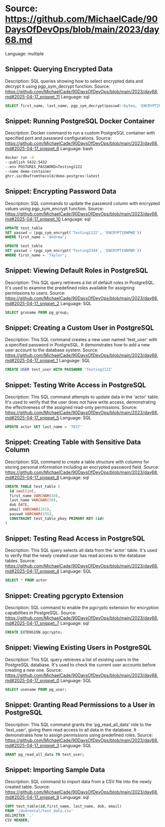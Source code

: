 # Source: https://github.com/MichaelCade/90DaysOfDevOps/blob/main/2023/day68.md
Language: multiple

## Snippet: Querying Encrypted Data
Description: SQL queries showing how to select encrypted data and decrypt it using pgp_sym_decrypt function.
Source: https://github.com/MichaelCade/90DaysOfDevOps/blob/main/2023/day68.md#2025-04-17_snippet_11
Language: sql

```sql
SELECT first_name, last_name, pgp_sym_decrypt(passwd::bytea, 'ENCRYPTIONPWD') FROM test_table
```

## Snippet: Running PostgreSQL Docker Container
Description: Docker command to run a custom PostgreSQL container with specified port and password configurations.
Source: https://github.com/MichaelCade/90DaysOfDevOps/blob/main/2023/day68.md#2025-04-17_snippet_6
Language: bash

```bash
docker run -d 
--publish 5432:5432 
--env POSTGRES_PASSWORD=Testing1122 
--name demo-container 
ghcr.io/dbafromthecold/demo-postgres:latest
```

## Snippet: Encrypting Password Data
Description: SQL commands to update the password column with encrypted values using pgp_sym_encrypt function.
Source: https://github.com/MichaelCade/90DaysOfDevOps/blob/main/2023/day68.md#2025-04-17_snippet_10
Language: sql

```sql
UPDATE test_table
SET passwd = (pgp_sym_encrypt('Testing1122', 'ENCRYPTIONPWD'))
WHERE first_name = 'Andrew';

UPDATE test_table
SET passwd = (pgp_sym_encrypt('Testing3344', 'ENCRYPTIONPWD'))
WHERE first_name = 'Taylor';
```

## Snippet: Viewing Default Roles in PostgreSQL
Description: This SQL query retrieves a list of default roles in PostgreSQL. It's used to examine the predefined roles available for assigning permissions to users.
Source: https://github.com/MichaelCade/90DaysOfDevOps/blob/main/2023/day68.md#2025-04-17_snippet_2
Language: SQL

```SQL
SELECT groname FROM pg_group;
```

## Snippet: Creating a Custom User in PostgreSQL
Description: This SQL command creates a new user named 'test_user' with a specified password in PostgreSQL. It demonstrates how to add a new user account to the database system.
Source: https://github.com/MichaelCade/90DaysOfDevOps/blob/main/2023/day68.md#2025-04-17_snippet_1
Language: SQL

```SQL
CREATE USER test_user WITH PASSWORD 'Testing1122'
```

## Snippet: Testing Write Access in PostgreSQL
Description: This SQL command attempts to update data in the 'actor' table. It's used to verify that the user does not have write access, demonstrating the effectiveness of the assigned read-only permissions.
Source: https://github.com/MichaelCade/90DaysOfDevOps/blob/main/2023/day68.md#2025-04-17_snippet_5
Language: SQL

```SQL
UPDATE actor SET last_name = 'TEST'
```

## Snippet: Creating Table with Sensitive Data Column
Description: SQL command to create a table structure with columns for storing personal information including an encrypted password field.
Source: https://github.com/MichaelCade/90DaysOfDevOps/blob/main/2023/day68.md#2025-04-17_snippet_8
Language: sql

```sql
CREATE TABLE test_table (
  id smallint,
  first_name VARCHAR(50),
  last_name VARCHAR(50),
  dob DATE,
  email VARCHAR(255),
  passwd VARCHAR(255),
  CONSTRAINT test_table_pkey PRIMARY KEY (id)
)
```

## Snippet: Testing Read Access in PostgreSQL
Description: This SQL query selects all data from the 'actor' table. It's used to verify that the newly created user has read access to the database tables.
Source: https://github.com/MichaelCade/90DaysOfDevOps/blob/main/2023/day68.md#2025-04-17_snippet_4
Language: SQL

```SQL
SELECT * FROM actor
```

## Snippet: Creating pgcrypto Extension
Description: SQL command to enable the pgcrypto extension for encryption capabilities in PostgreSQL.
Source: https://github.com/MichaelCade/90DaysOfDevOps/blob/main/2023/day68.md#2025-04-17_snippet_7
Language: sql

```sql
CREATE EXTENSION pgcrypto;
```

## Snippet: Viewing Existing Users in PostgreSQL
Description: This SQL query retrieves a list of existing users in the PostgreSQL database. It's used to check the current user accounts before creating a new one.
Source: https://github.com/MichaelCade/90DaysOfDevOps/blob/main/2023/day68.md#2025-04-17_snippet_0
Language: SQL

```SQL
SELECT usename FROM pg_user;
```

## Snippet: Granting Read Permissions to a User in PostgreSQL
Description: This SQL command grants the 'pg_read_all_data' role to the 'test_user', giving them read access to all data in the database. It demonstrates how to assign permissions using predefined roles.
Source: https://github.com/MichaelCade/90DaysOfDevOps/blob/main/2023/day68.md#2025-04-17_snippet_3
Language: SQL

```SQL
GRANT pg_read_all_data TO test_user;
```

## Snippet: Importing Sample Data
Description: SQL command to import data from a CSV file into the newly created table.
Source: https://github.com/MichaelCade/90DaysOfDevOps/blob/main/2023/day68.md#2025-04-17_snippet_9
Language: sql

```sql
COPY test_table(id,first_name, last_name, dob, email)
FROM '/dvdrental/test_data.csv'
DELIMITER ','
CSV HEADER;
```